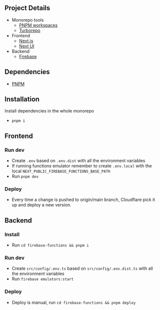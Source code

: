 ## Project Details

- Monorepo tools
  - [PNPM workspaces](https://pnpm.io/workspaces) 
  - [Turborepo](https://turbo.build/repo/docs) 
- Frontend
  - [Next.js](https://nextjs.org/docs/getting-started)
  - [Next UI](https://nextui.org/)
- Backend
  - [Firebase](https://firebase.google.com/docs)


## Dependencies
 - [PNPM](https://pnpm.io/)

## Installation
Install dependencies in the whole monorepo
- `pnpm i`

## Frontend

### Run dev 
- Create `.env` based on `.env.dist` with all the environment variables
- If running functions emulator remember to create `.env.local` with the local `NEXT_PUBLIC_FIREBASE_FUNCTIONS_BASE_PATH`
- Run `pnpm dev`

### Deploy
- Every time a change is pushed to origin/main branch, Cloudflare pick it up and deploy a new version.

## Backend
### Install
- Run `cd firebase-functions && pnpm i`

### Run dev
- Create `src/config/.env.ts` based on `src/config/.env.dist.ts` with all the environment variables
- Run `firebase emulators:start`

### Deploy
- Deploy is manual, run `cd firebase-functions && pnpm deploy`
